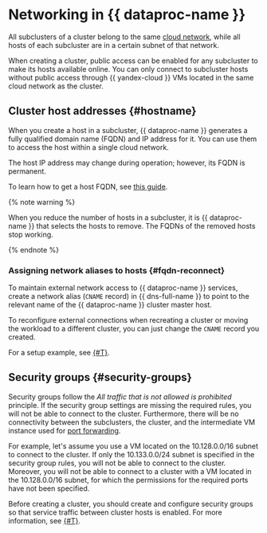 # Networking in {{ dataproc-name }}

All subclusters of a cluster belong to the same [cloud network](../../vpc/concepts/network.md), while all hosts of each subcluster are in a certain subnet of that network.

When creating a cluster, public access can be enabled for any subcluster to make its hosts available online. You can only connect to subcluster hosts without public access through {{ yandex-cloud }} VMs located in the same cloud network as the cluster.

## Cluster host addresses {#hostname}

When you create a host in a subcluster, {{ dataproc-name }} generates a fully qualified domain name (FQDN) and IP address for it. You can use them to access the host within a single cloud network.

The host IP address may change during operation; however, its FQDN is permanent.

To learn how to get a host FQDN, see [this guide](../operations/connect.md#fqdn).

{% note warning %}

When you reduce the number of hosts in a subcluster, it is {{ dataproc-name }} that selects the hosts to remove. The FQDNs of the removed hosts stop working.

{% endnote %}

### Assigning network aliases to hosts {#fqdn-reconnect}

To maintain external network access to {{ dataproc-name }} services, create a network alias (`CNAME` record) in {{ dns-full-name }} to point to the relevant name of the {{ dataproc-name }} cluster master host.

To reconfigure external connections when recreating a cluster or moving the workload to a different cluster, you can just change the `CNAME` record you created.

For a setup example, see [{#T}](../tutorials/reconnect-network.md).

## Security groups {#security-groups}

Security groups follow the _All traffic that is not allowed is prohibited_ principle. If the security group settings are missing the required rules, you will not be able to connect to the cluster. Furthermore, there will be no connectivity between the subclusters, the cluster, and the intermediate VM instance used for [port forwarding](interfaces.md).

For example, let's assume you use a VM located on the 10.128.0.0/16 subnet to connect to the cluster. If only the 10.133.0.0/24 subnet is specified in the security group rules, you will not be able to connect to the cluster. Moreover, you will not be able to connect to a cluster with a VM located in the 10.128.0.0/16 subnet, for which the permissions for the required ports have not been specified.

Before creating a cluster, you should create and configure security groups so that service traffic between cluster hosts is enabled. For more information, see [{#T}](../operations/cluster-create.md).
